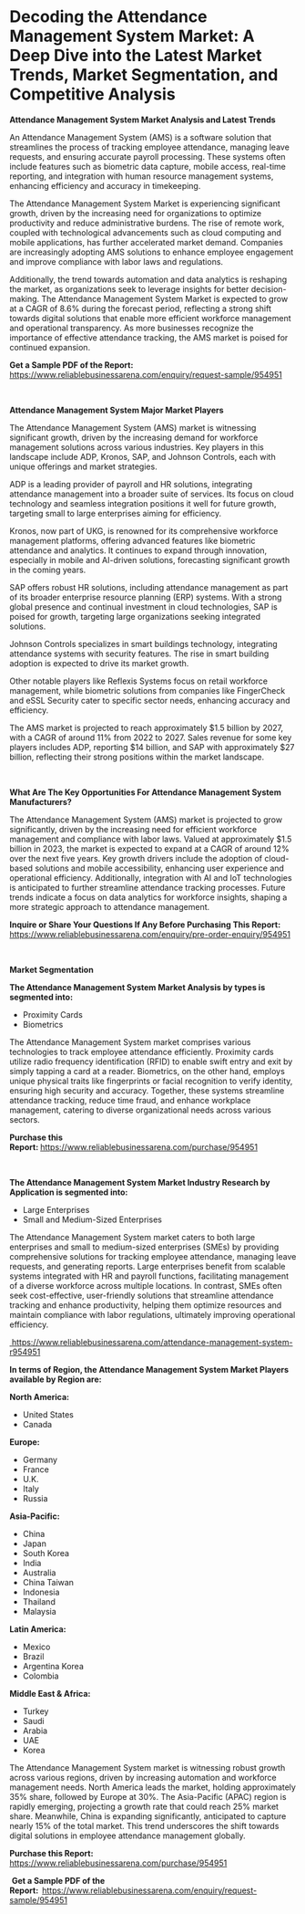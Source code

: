 <p><h1>Decoding the Attendance Management System Market: A Deep Dive into the Latest Market Trends, Market Segmentation, and Competitive Analysis</h1></p><p><strong>Attendance Management System Market Analysis and Latest Trends</strong></p>
<p><p>An Attendance Management System (AMS) is a software solution that streamlines the process of tracking employee attendance, managing leave requests, and ensuring accurate payroll processing. These systems often include features such as biometric data capture, mobile access, real-time reporting, and integration with human resource management systems, enhancing efficiency and accuracy in timekeeping.</p><p>The Attendance Management System Market is experiencing significant growth, driven by the increasing need for organizations to optimize productivity and reduce administrative burdens. The rise of remote work, coupled with technological advancements such as cloud computing and mobile applications, has further accelerated market demand. Companies are increasingly adopting AMS solutions to enhance employee engagement and improve compliance with labor laws and regulations.</p><p>Additionally, the trend towards automation and data analytics is reshaping the market, as organizations seek to leverage insights for better decision-making. The Attendance Management System Market is expected to grow at a CAGR of 8.6% during the forecast period, reflecting a strong shift towards digital solutions that enable more efficient workforce management and operational transparency. As more businesses recognize the importance of effective attendance tracking, the AMS market is poised for continued expansion.</p></p>
<p><strong>Get a Sample PDF of the Report:&nbsp;</strong> <a href="https://www.reliablebusinessarena.com/enquiry/request-sample/954951?utm_campaign=2997&utm_medium=2&utm_source=Github&utm_content=ia&utm_term=18042025&utm_id=attendance-management-system">https://www.reliablebusinessarena.com/enquiry/request-sample/954951</a></p>
<p>&nbsp;</p>
<p><strong>Attendance Management System Major Market Players</strong></p>
<p><p>The Attendance Management System (AMS) market is witnessing significant growth, driven by the increasing demand for workforce management solutions across various industries. Key players in this landscape include ADP, Kronos, SAP, and Johnson Controls, each with unique offerings and market strategies.</p><p>ADP is a leading provider of payroll and HR solutions, integrating attendance management into a broader suite of services. Its focus on cloud technology and seamless integration positions it well for future growth, targeting small to large enterprises aiming for efficiency.</p><p>Kronos, now part of UKG, is renowned for its comprehensive workforce management platforms, offering advanced features like biometric attendance and analytics. It continues to expand through innovation, especially in mobile and AI-driven solutions, forecasting significant growth in the coming years.</p><p>SAP offers robust HR solutions, including attendance management as part of its broader enterprise resource planning (ERP) systems. With a strong global presence and continual investment in cloud technologies, SAP is poised for growth, targeting large organizations seeking integrated solutions.</p><p>Johnson Controls specializes in smart buildings technology, integrating attendance systems with security features. The rise in smart building adoption is expected to drive its market growth.</p><p>Other notable players like Reflexis Systems focus on retail workforce management, while biometric solutions from companies like FingerCheck and eSSL Security cater to specific sector needs, enhancing accuracy and efficiency.</p><p>The AMS market is projected to reach approximately $1.5 billion by 2027, with a CAGR of around 11% from 2022 to 2027. Sales revenue for some key players includes ADP, reporting $14 billion, and SAP with approximately $27 billion, reflecting their strong positions within the market landscape.</p></p>
<p>&nbsp;</p>
<p><strong>What Are The Key Opportunities For Attendance Management System Manufacturers?</strong></p>
<p><p>The Attendance Management System (AMS) market is projected to grow significantly, driven by the increasing need for efficient workforce management and compliance with labor laws. Valued at approximately $1.5 billion in 2023, the market is expected to expand at a CAGR of around 12% over the next five years. Key growth drivers include the adoption of cloud-based solutions and mobile accessibility, enhancing user experience and operational efficiency. Additionally, integration with AI and IoT technologies is anticipated to further streamline attendance tracking processes. Future trends indicate a focus on data analytics for workforce insights, shaping a more strategic approach to attendance management.</p></p>
<p><strong>Inquire or Share Your Questions If Any Before Purchasing This Report:</strong> <a href="https://www.reliablebusinessarena.com/enquiry/pre-order-enquiry/954951?utm_campaign=2997&utm_medium=2&utm_source=Github&utm_content=ia&utm_term=18042025&utm_id=attendance-management-system">https://www.reliablebusinessarena.com/enquiry/pre-order-enquiry/954951</a></p>
<p>&nbsp;</p>
<p><strong>Market Segmentation</strong></p>
<p><strong>The Attendance Management System Market Analysis by types is segmented into:</strong></p>
<p><ul><li>Proximity Cards</li><li>Biometrics</li></ul></p>
<p><p>The Attendance Management System market comprises various technologies to track employee attendance efficiently. Proximity cards utilize radio frequency identification (RFID) to enable swift entry and exit by simply tapping a card at a reader. Biometrics, on the other hand, employs unique physical traits like fingerprints or facial recognition to verify identity, ensuring high security and accuracy. Together, these systems streamline attendance tracking, reduce time fraud, and enhance workplace management, catering to diverse organizational needs across various sectors.</p></p>
<p><strong>Purchase this Report:&nbsp;</strong><a href="https://www.reliablebusinessarena.com/purchase/954951?utm_campaign=2997&utm_medium=2&utm_source=Github&utm_content=ia&utm_term=18042025&utm_id=attendance-management-system">https://www.reliablebusinessarena.com/purchase/954951</a></p>
<p>&nbsp;</p>
<p><strong>The Attendance Management System Market Industry Research by Application is segmented into:</strong></p>
<p><ul><li>Large Enterprises</li><li>Small and Medium-Sized Enterprises</li></ul></p>
<p><p>The Attendance Management System market caters to both large enterprises and small to medium-sized enterprises (SMEs) by providing comprehensive solutions for tracking employee attendance, managing leave requests, and generating reports. Large enterprises benefit from scalable systems integrated with HR and payroll functions, facilitating management of a diverse workforce across multiple locations. In contrast, SMEs often seek cost-effective, user-friendly solutions that streamline attendance tracking and enhance productivity, helping them optimize resources and maintain compliance with labor regulations, ultimately improving operational efficiency.</p></p>
<p><a href="https://www.reliablebusinessarena.com/attendance-management-system-r954951?utm_campaign=2997&utm_medium=2&utm_source=Github&utm_content=ia&utm_term=18042025&utm_id=attendance-management-system">&nbsp;https://www.reliablebusinessarena.com/attendance-management-system-r954951</a></p>
<p><strong>In terms of Region, the Attendance Management System Market Players available by Region are:</strong></p>
<p>
    <p> <strong> North America: </strong>
        <ul>
            <li>United States</li>
            <li>Canada</li>
        </ul>
        </p> 
    <p> <strong> Europe: </strong>
        <ul>
            <li>Germany</li>
            <li>France</li>
            <li>U.K.</li>
            <li>Italy</li>
            <li>Russia</li>
        </ul>
        </p> 
    <p> <strong> Asia-Pacific: </strong>
        <ul>
            <li>China</li>
            <li>Japan</li>
            <li>South Korea</li>
            <li>India</li>
            <li>Australia</li>
            <li>China Taiwan</li>
            <li>Indonesia</li>
            <li>Thailand</li>
            <li>Malaysia</li>
        </ul>
        </p> 
    <p> <strong> Latin America: </strong>
        <ul>
            <li>Mexico</li>
            <li>Brazil</li>
            <li>Argentina Korea</li>
            <li>Colombia</li>
        </ul>
        </p> 
    <p> <strong> Middle East & Africa: </strong>
        <ul>
            <li>Turkey</li>
            <li>Saudi</li>
            <li>Arabia</li>
            <li>UAE</li>
            <li>Korea</li>
        </ul>
    </p>
    </p>
<p><p>The Attendance Management System market is witnessing robust growth across various regions, driven by increasing automation and workforce management needs. North America leads the market, holding approximately 35% share, followed by Europe at 30%. The Asia-Pacific (APAC) region is rapidly emerging, projecting a growth rate that could reach 25% market share. Meanwhile, China is expanding significantly, anticipated to capture nearly 15% of the total market. This trend underscores the shift towards digital solutions in employee attendance management globally.</p></p>
<p><strong>Purchase this Report: </strong><a href="https://www.reliablebusinessarena.com/purchase/954951?utm_campaign=2997&utm_medium=2&utm_source=Github&utm_content=ia&utm_term=18042025&utm_id=attendance-management-system">https://www.reliablebusinessarena.com/purchase/954951</a></p>
<p>&nbsp;<strong>Get a Sample PDF of the Report:&nbsp;&nbsp;</strong><a href="https://www.reliablebusinessarena.com/enquiry/request-sample/954951?utm_campaign=2997&utm_medium=2&utm_source=Github&utm_content=ia&utm_term=18042025&utm_id=attendance-management-system">https://www.reliablebusinessarena.com/enquiry/request-sample/954951</a></p>
<p><strong></strong></p>
<p><p></p><p></p><p></p></p>